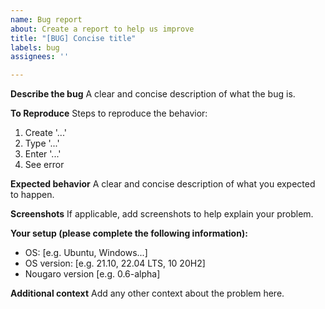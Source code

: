```yaml
---
name: Bug report
about: Create a report to help us improve
title: "[BUG] Concise title"
labels: bug
assignees: ''

---
```


**Describe the bug**
A clear and concise description of what the bug is.

**To Reproduce**
Steps to reproduce the behavior:
1. Create '...'
2. Type '...'
3. Enter '...'
4. See error

**Expected behavior**
A clear and concise description of what you expected to happen.

**Screenshots**
If applicable, add screenshots to help explain your problem.

**Your setup (please complete the following information):**
 - OS: [e.g. Ubuntu, Windows...]
 - OS version: [e.g. 21.10, 22.04 LTS, 10 20H2]
 - Nougaro version [e.g. 0.6-alpha]

**Additional context**
Add any other context about the problem here.
